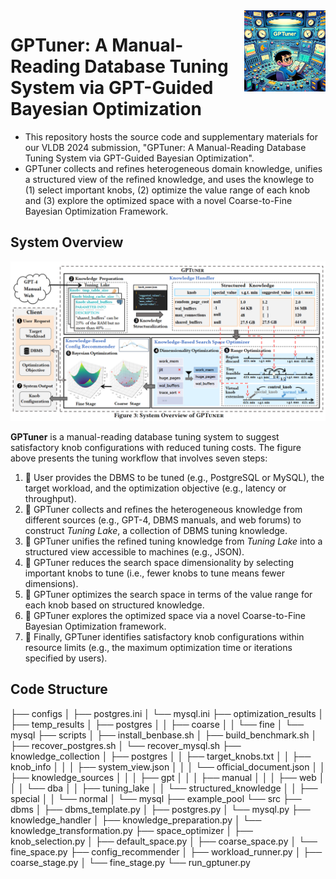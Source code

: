 <img align='right' src="/assets/gptuner.png" alt="GPTuner logo" width="130">

# GPTuner: A Manual-Reading Database Tuning System via GPT-Guided Bayesian Optimization

- This repository hosts the source code and supplementary materials for our VLDB 2024 submission, "GPTuner: A Manual-Reading Database Tuning System via GPT-Guided Bayesian Optimization". 
- GPTuner collects and refines heterogeneous domain knowledge, unifies a structured view of the refined knowledge, and uses the knowlege to (1) select important knobs, (2) optimize the value range of each knob and (3) explore the optimized space with a novel Coarse-to-Fine Bayesian Optimization Framework.


## System Overview

<img src="/assets/gptuner_overview.png" alt="GPTuner overview" width="800">

**GPTuner** is a manual-reading database tuning system to suggest satisfactory knob configurations with reduced tuning costs. The figure above presents the tuning workflow that involves seven steps:
1. 📌 User provides the DBMS to be tuned (e.g., PostgreSQL or MySQL), the target workload, and the optimization objective (e.g., latency or throughput).
2. 📌 GPTuner collects and refines the heterogeneous knowledge from different sources (e.g., GPT-4, DBMS manuals, and web forums) to construct _Tuning Lake_, a collection of DBMS tuning knowledge.
3. 📌 GPTuner unifies the refined tuning knowledge from _Tuning Lake_ into a structured view accessible to machines (e.g., JSON).
4. 📌 GPTuner reduces the search space dimensionality by selecting important knobs to tune (i.e., fewer knobs to tune means fewer dimensions).
5. 📌 GPTuner optimizes the search space in terms of the value range for each knob based on structured knowledge.
6. 📌 GPTuner explores the optimized space via a novel Coarse-to-Fine Bayesian Optimization framework.
7. 📌 Finally, GPTuner identifies satisfactory knob configurations within resource limits (e.g., the maximum optimization time or iterations specified by users).

## Code Structure

├── configs
│ ├── postgres.ini
│ └── mysql.ini
├── optimization_results
│ ├── temp_results
│ ├── postgres
│ │ ├── coarse
│ │ └── fine
│ └── mysql
├── scripts
│ ├── install_benbase.sh
│ ├── build_benchmark.sh
│ ├── recover_postgres.sh
│ └── recover_mysql.sh
├── knowledge_collection
│ ├── postgres
│ │ ├── target_knobs.txt
│ │ ├── knob_info
│ │ │ ├── system_view.json
│ │ │ └── official_document.json
│ │ ├── knowledge_sources
│ │ │ ├── gpt
│ │ │ ├── manual
│ │ │ ├── web
│ │ │ └── dba
│ │ ├── tuning_lake
│ │ └── structured_knowledge
│ │ ├── special
│ │ └── normal
│ └── mysql
├── example_pool
└── src
├── dbms
│ ├── dbms_template.py
│ ├── postgres.py
│ └── mysql.py
├── knowledge_handler
│ ├── knowledge_preparation.py
│ └── knowledge_transformation.py
├── space_optimizer
│ ├── knob_selection.py
│ ├── default_space.py
│ ├── coarse_space.py
│ └── fine_space.py
├── config_recommender
│ ├── workload_runner.py
│ ├── coarse_stage.py
│ └── fine_stage.py
└── run_gptuner.py
